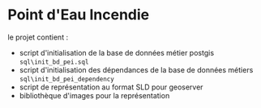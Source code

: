 # Point d'Eau Incendie

le projet contient :
* script d'initialisation de la base de données métier postgis `sql\init_bd_pei.sql`
* script d'initialisation des dépendances de la base de données métiers `sql\init_bd_pei_dependency`
* script de représentation au format SLD pour geoserver
* bibliothèque d'images pour la représentation
